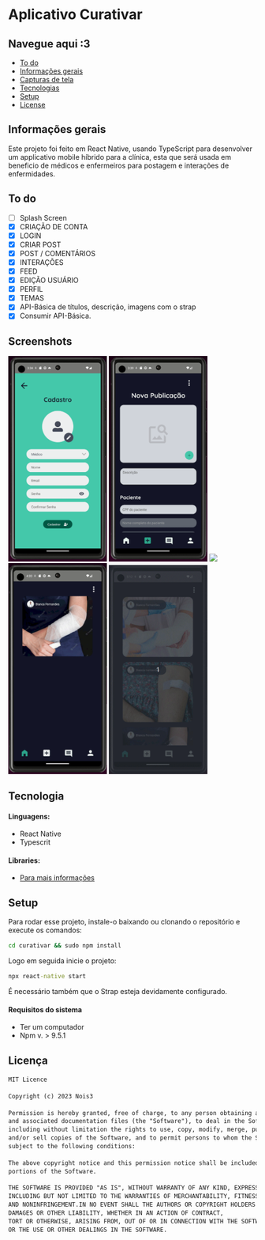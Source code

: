
# Aplicativo Curativar

## Navegue aqui :3

* [To do](#to-do)
* [Informações gerais](#informações-gerais)
* [Capturas de tela](#screenshots)
* [Tecnologias](#tecnologia)
* [Setup](#setup)
* [License](#license)

## Informações gerais

Este projeto foi feito em React Native, usando TypeScript para desenvolver um applicativo mobile híbrido para a clínica, esta que será usada em beneficio de médicos e enfermeiros para postagem e interações de enfermidades.

## To do

- [ ] Splash Screen
- [x] CRIAÇÃO DE CONTA
- [x] LOGIN
- [x] CRIAR POST
- [x] POST / COMENTÁRIOS
- [x] INTERAÇÕES
- [x] FEED
- [x] EDIÇÃO USUÁRIO
- [x] PERFIL
- [x] TEMAS
- [x] API-Básica de títulos, descrição, imagens com o strap
- [x] Consumir API-Básica.

## Screenshots

<p float="left">
 <img src="images/Cadastro.gif" width="200" />
  <img src="images/CriarPost.gif" width="200" /> 
  <img src="images/Feed.gif" width="200" />
  <img src="images/Comentarios.gif" width="200" />
  <img src="images/Temas.gif" width="200" />
</p>

## Tecnologia

#### Linguagens:

- React Native 
- Typescrit

#### Libraries:
* [Para mais informações](https://github.com/derleymad/projeto-app-native/blob/main/curativar/package.json)

## Setup

Para rodar esse projeto, instale-o baixando ou clonando o repositório e execute os comandos:
```cmd
cd curativar && sudo npm install
```
Logo em seguida inicie o projeto: 
```cmd
npx react-native start
```

É necessário também que o Strap esteja devidamente configurado.

#### Requisitos do sistema 

- Ter um computador
- Npm v. > 9.5.1

## Licença

```html
MIT Licence 

Copyright (c) 2023 Nois3

Permission is hereby granted, free of charge, to any person obtaining a copy of this software
and associated documentation files (the "Software"), to deal in the Software without restriction,
including without limitation the rights to use, copy, modify, merge, publish, distribute, sublicense,
and/or sell copies of the Software, and to permit persons to whom the Software is furnished to do so, 
subject to the following conditions:

The above copyright notice and this permission notice shall be included in all copies or substantial 
portions of the Software.

THE SOFTWARE IS PROVIDED "AS IS", WITHOUT WARRANTY OF ANY KIND, EXPRESS OR IMPLIED, 
INCLUDING BUT NOT LIMITED TO THE WARRANTIES OF MERCHANTABILITY, FITNESS FOR A PARTICULAR PURPOSE
AND NONINFRINGEMENT.IN NO EVENT SHALL THE AUTHORS OR COPYRIGHT HOLDERS BE LIABLE FOR ANY CLAIM,
DAMAGES OR OTHER LIABILITY, WHETHER IN AN ACTION OF CONTRACT,
TORT OR OTHERWISE, ARISING FROM, OUT OF OR IN CONNECTION WITH THE SOFTWARE
OR THE USE OR OTHER DEALINGS IN THE SOFTWARE.
```
